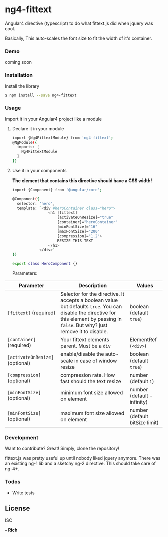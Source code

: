 # ng4-fittext

Angular4 directive (typescript) to do what fittext.js did when jquery was cool.

Basically, This auto-scales the font size to fit the width of it's container. 


### Demo

coming soon

### Installation

Install the library
```sh
$ npm install --save ng4-fittext
```

### Usage

Import it in your Angular4 project like a module

1) Declare it in your module
    ```sh
    import {Ng4FittextModule} from 'ng4-fittext';
    @NgModule({
      imports: [
        Ng4FittextModule
      ]
    })
    
    ```
    
2) Use it in your components
    
    **The element that contains this directive should have a CSS width!**
    ```sh
   import {Component} from '@angular/core';
   
    @Component({
      selector: 'hero',
      template: `<div #heroContainer class="hero">
                    <h1 [fittext]
                        [activateOnResize]="true" 
                        [container]="heroContainer"
                        [minFontSize]="16"
                        [maxFontSize]="200"
                        [compression]="1.2">
                        RESIZE THIS TEXT
                    </h1>
                </div>`
    })
    
    export class HeroComponent {}
    ```

   Parameters:
    
  | Parameter | Description | Values |
  | --- | --- | --- |
  | `[fittext]` (required) | Selector for the directive. It accepts a boolean value but defaults `true`. You can disable the directive for this element by passing in `false`. But why? just remove it to disable. | boolean (default `true`)
  | `[container]` (required) | Your fittext elements parent. Must be a `div` | ElementRef (`<div>`)
  | `[activateOnResize]` (optional) | enable/disable the auto-scale in case of window resize | boolean (default `true`)
  | `[compression]` (optional) | compression rate. How fast should the text resize | number (default `1`)
  | `[minFontSize]` (optional) | minimum font size allowed on element | number (default -infinity)
  | `[minFontSize]` (optional) | maximum font size allowed on element | number (default bitSize limit)


### Development

Want to contribute? Great!
Simply, clone the repository!

fittext.js was pretty useful up until nobody liked jquery anymore. There was an existing ng-1 lib and a sketchy ng-2 directive. This should take care of ng-4+.

### Todos

 - Write tests

License
----

ISC


**- Rich**
  